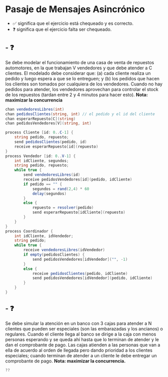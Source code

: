 # Pasaje de Mensajes Asincrónico

-   ✅ significa que el ejercicio está chequeado y es correcto.
-   ❓ significa que el ejercicio falta ser chequeado.

## - ❓

Se debe modelar el funcionamiento de una casa de venta de repuestos automotores, en la que trabajan V vendedores y que debe atender a C clientes. El modelado debe considerar que: (a) cada cliente realiza un pedido y luego espera a que se lo entreguen; y (b) los pedidos que hacen los clientes son tomados por cualquiera de los vendedores. Cuando no hay pedidos para atender, los vendedores aprovechan para controlar el stock de los repuestos (tardan entre 2 y 4 minutos para hacer esto).
**Nota: maximizar la concurrencia**

```cs
chan vendedoresLibres(int)
chan pedidosClientes(string, int) // el pedido y el id del cliente
chan esperarRepuesto[C](string)
chan pedidosVendedores[V](string, int)

process Cliente [id: 0..C-1] {
    string pedido, repuesto;
    send pedidosClientes(pedido, id)
    receive esperarRepuesto[id](repuesto)
}
process Vendedor [id: 0..V-1] {
    int idCliente, segundos;
    string pedido, repuesto;
    while true {
        send vendedoresLibres(id)
        receive pedidosVendedores[id](pedido, idCliente)
        if pedido == "" {
            segundos = rand(2,4) * 60
            delay(segundos)
        }
        else {
            repuesto = resolver(pedido)
            send esperarRepuesto[idCliente](repuesto)
        }
    }
}
process Coordinador {
    int idCliente, idVendedor;
    string pedido;
    while true {
        receive vendedoresLibres(idVendedor)
        if empty(pedidosClientes) {
            send pedidosVendedores[idVendedor]("", -1)
        }
        else {
            receive pedidosClientes(pedido, idCliente)
            send pedidosVendedores[idVendedor](pedido, idCliente)
        }
    }
}
```

## - ❓

Se debe simular la atención en un banco con 3 cajas para atender a N clientes que pueden ser especiales (son las embarazadas y los ancianos) o regulares. Cuando el cliente llega al banco se dirige a la caja con menos personas esperando y se queda ahí hasta que lo terminan de atender y le dan el comprobante de pago. Las cajas atienden a las personas que van a ella de acuerdo al orden de llegada pero dando prioridad a los clientes especiales; cuando terminan de atender a un cliente le debe entregar un comprobante de pago.
**Nota: maximizar la concurrencia.**

```cs
??
```
